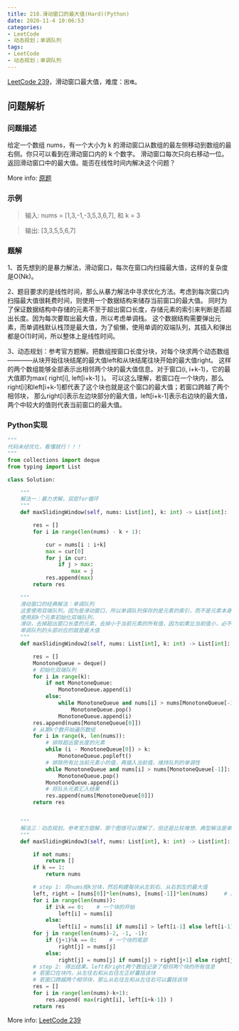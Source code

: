 ```yaml
---
title: 218.滑动窗口的最大值(Hard)(Python)
date: 2020-11-4 10:06:53
categories:
- LeetCode
- 动态规划；单调队列
tags:
- LeetCode
- 动态规划；单调队列
---
```

[LeetCode 239](https://leetcode-cn.com/problems/sliding-window-maximum)，滑动窗口最大值，难度：`困难`。

## 问题解析

### 问题描述
给定一个数组 nums，有一个大小为 k 的滑动窗口从数组的最左侧移动到数组的最右侧。你只可以看到在滑动窗口内的 k 个数字。
滑动窗口每次只向右移动一位。返回滑动窗口中的最大值。能否在线性时间内解决这个问题？

More info: [原题](https://leetcode-cn.com/problems/the-skyline-problem/)

### 示例

>输入:  nums = [1,3,-1,-3,5,3,6,7], 和 k = 3

>输出:  [3,3,5,5,6,7]

### 题解

1、首先想到的是暴力解法，滑动窗口，每次在窗口内扫描最大值，这样的复杂度是O(Nk)。

2、题目要求的是线性时间，那么从暴力解法中寻求优化方法。考虑到每次窗口内扫描最大值很耗费时间，则使用一个数据结构来储存当前窗口的最大值。
同时为了保证数据结构中存储的元素不至于超出窗口长度，存储元素的索引来判断是否超出长度。因为每次要取出最大值，所以考虑单调栈。
这个数据结构需要弹出元素，而单调栈默认栈顶是最大值，为了偷懒，使用单调的双端队列，其插入和弹出都是O(1)时间，所以整体上是线性时间。

3、动态规划：参考官方题解。把数组按窗口长度分块，对每个块求两个动态数组————从块开始往块结尾的最大值left和从块结尾往块开始的最大值right。
这样的两个数组能够全部表示出相邻两个块的最大值信息。对于窗口(i, i+k-1)，它的最大值即为max( right[i], left[i+k-1] )。
可以这么理解，若窗口在一个块内，那么right[i]和left[i+k-1]都代表了这个块也就是这个窗口的最大值；若窗口跨越了两个相邻块，
那么right[i]表示左边块部分的最大值，left[i+k-1]表示右边块的最大值，两个中较大的值则代表当前窗口的最大值。



### Python实现

``` python
"""
代码未经优化，看懂就行！！！
"""
from collections import deque
from typing import List

class Solution:

    """
    解法一：暴力求解，双层for循环
    """
    def maxSlidingWindow(self, nums: List[int], k: int) -> List[int]:

        res = []
        for i in range(len(nums) - k + 1):

            cur = nums[i : i+k]
            max = cur[0]
            for j in cur:
                if j > max:
                    max = j
            res.append(max)
        return res

    """
    滑动窗口的经典解法：单调队列
    这里使用双端队列，因为是滑动窗口，所以单调队列保存的是元素的索引，而不是元素本身
    使用前k个元素初始化双端队列，
    滑动，去掉超出窗口长度的元素，去掉小于当前元素的所有值，因为如果比当前值小，必不会是当前窗口的最大值
    单调队列的头部对应的就是最大值
    """
    def maxSlidingWindow2(self, nums: List[int], k: int) -> List[int]:

        res = []
        MonotoneQueue = deque()
        # 初始化双端队列
        for i in range(k):
            if not MonotoneQueue:
                MonotoneQueue.append(i)
            else:
                while MonotoneQueue and nums[i] > nums[MonotoneQueue[-1]]:
                    MonotoneQueue.pop()
                MonotoneQueue.append(i)
        res.append(nums[MonotoneQueue[0]])
        # 从第k个数开始遍历数组
        for i in range(k, len(nums)):
            # 排除超出窗长度的元素
            while (i - MonotoneQueue[0]) > k:
                MonotoneQueue.popleft()
            # 排除所有比当前元素小的值，再插入当前值，维持队列的单调性
            while MonotoneQueue and nums[i] > nums[MonotoneQueue[-1]]:
                MonotoneQueue.pop()
            MonotoneQueue.append(i)
            # 将队头元素汇入结果
            res.append(nums[MonotoneQueue[0]])
        return res


    """
    解法三：动态规划。参考官方题解，那个图很可以理解了，但还是比较难想，典型解法是单调栈或者单调队列
    """
    def maxSlidingWindow3(self, nums: List[int], k: int) -> List[int]:

        if not nums:
            return []
        if k == 1:
            return nums

        # step 1: 将nums按k分块，然后构建每块从左到右、从右到左的最大值
        left, right = [nums[0]]*len(nums), [nums[-1]]*len(nums)     # 用来记录从左到右、从右到左不同块内的最大值
        for i in range(len(nums)):
            if i%k == 0:    # 一个块的开始
                left[i] = nums[i]
            else:
                left[i] = nums[i] if nums[i] > left[i-1] else left[i-1]
        for j in range(len(nums)-2, -1, -1):
            if (j+1)%k == 0:    # 一个块的尾部
                right[j] = nums[j]
            else:
                right[j] = nums[j] if nums[j] > right[j+1] else right[j+1]
        # step 2: 得出结果。left和right两个数组记录了相邻两个块的所有信息
        # 若窗口在块内，从左往右和从右往左正好囊括该块
        # 若窗口跨越两个相邻块，那么从右往左和从左往右可以囊括该块
        res = []
        for i in range(len(nums)-k+1):
            res.append( max(right[i], left[i+k-1]) )
        return res

```
More info: [LeetCode 239](https://leetcode-cn.com/problems/sliding-window-maximum)
